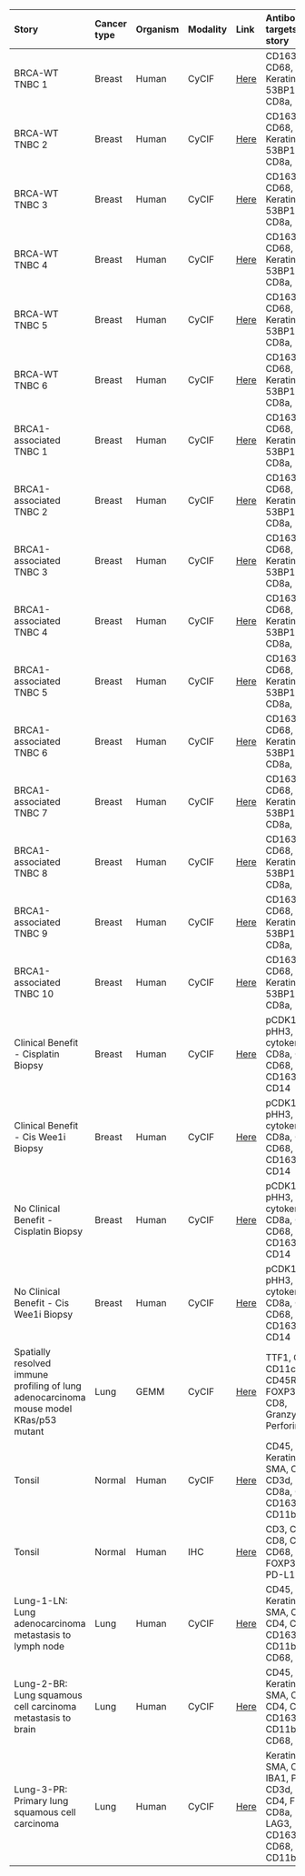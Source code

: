<div class="table-wrapper" markdown="block">

| Story | Cancer type | Organism | Modality | Link | Antibodies targets in the story |
| :-- | :-- | :-- | :-- | :-- | :-- |
| BRCA-WT TNBC 1 | Breast | Human | CyCIF | [Here](https://www.cycif.org/data/mehta-2020/osd-BRCA-WT-1#s=0) | CD163, CD68, Keratin, Ki67, 53BP1, CD4, CD8a, FOXP3 |
| BRCA-WT TNBC 2 | Breast | Human | CyCIF | [Here](https://www.cycif.org/data/mehta-2020/osd-BRCA-WT-2#s=0) | CD163, CD68, Keratin, Ki67, 53BP1, CD4, CD8a, FOXP3 |
| BRCA-WT TNBC 3 | Breast | Human | CyCIF | [Here](https://www.cycif.org/data/mehta-2020/osd-BRCA-WT-3#s=0) | CD163, CD68, Keratin, Ki67, 53BP1, CD4, CD8a, FOXP3 |
| BRCA-WT TNBC 4 | Breast | Human | CyCIF | [Here](https://www.cycif.org/data/mehta-2020/osd-BRCA-WT-4#s=0) | CD163, CD68, Keratin, Ki67, 53BP1, CD4, CD8a, FOXP3 |
| BRCA-WT TNBC 5 | Breast | Human | CyCIF | [Here](https://www.cycif.org/data/mehta-2020/osd-BRCA-WT-5#s=0) | CD163, CD68, Keratin, Ki67, 53BP1, CD4, CD8a, FOXP3 |
| BRCA-WT TNBC 6 | Breast | Human | CyCIF | [Here](https://www.cycif.org/data/mehta-2020/osd-BRCA-WT-6#s=0) | CD163, CD68, Keratin, Ki67, 53BP1, CD4, CD8a, FOXP3 |
| BRCA1-associated TNBC 1 | Breast | Human | CyCIF | [Here](https://www.cycif.org/data/mehta-2020/osd-BRCA1-associated-1#s=0) | CD163, CD68, Keratin, Ki67, 53BP1, CD4, CD8a, FOXP3 |
| BRCA1-associated TNBC 2 | Breast | Human | CyCIF | [Here](https://www.cycif.org/data/mehta-2020/osd-BRCA1-associated-2#s=0) | CD163, CD68, Keratin, Ki67, 53BP1, CD4, CD8a, FOXP3 |
| BRCA1-associated TNBC 3 | Breast | Human | CyCIF | [Here](https://www.cycif.org/data/mehta-2020/osd-BRCA1-associated-3#s=0) | CD163, CD68, Keratin, Ki67, 53BP1, CD4, CD8a, FOXP3 |
| BRCA1-associated TNBC 4 | Breast | Human | CyCIF | [Here](https://www.cycif.org/data/mehta-2020/osd-BRCA1-associated-4#s=0) | CD163, CD68, Keratin, Ki67, 53BP1, CD4, CD8a, FOXP3 |
| BRCA1-associated TNBC 5 | Breast | Human | CyCIF | [Here](https://www.cycif.org/data/mehta-2020/osd-BRCA1-associated-5#s=0) | CD163, CD68, Keratin, Ki67, 53BP1, CD4, CD8a, FOXP3 |
| BRCA1-associated TNBC 6 | Breast | Human | CyCIF | [Here](https://www.cycif.org/data/mehta-2020/osd-BRCA1-associated-6#s=0) | CD163, CD68, Keratin, Ki67, 53BP1, CD4, CD8a, FOXP3 |
| BRCA1-associated TNBC 7 | Breast | Human | CyCIF | [Here](https://www.cycif.org/data/mehta-2020/osd-BRCA1-associated-7#s=0) | CD163, CD68, Keratin, Ki67, 53BP1, CD4, CD8a, FOXP3 |
| BRCA1-associated TNBC 8 | Breast | Human | CyCIF | [Here](https://www.cycif.org/data/mehta-2020/osd-BRCA1-associated-8#s=0) | CD163, CD68, Keratin, Ki67, 53BP1, CD4, CD8a, FOXP3 |
| BRCA1-associated TNBC 9 | Breast | Human | CyCIF | [Here](https://www.cycif.org/data/mehta-2020/osd-BRCA1-associated-9#s=0) | CD163, CD68, Keratin, Ki67, 53BP1, CD4, CD8a, FOXP3 |
| BRCA1-associated TNBC 10 | Breast | Human | CyCIF | [Here](https://www.cycif.org/data/mehta-2020/osd-BRCA1-associated-10#s=0) | CD163, CD68, Keratin, Ki67, 53BP1, CD4, CD8a, FOXP3 |
| Clinical Benefit - Cisplatin Biopsy | Breast  | Human | CyCIF | [Here](https://www.cycif.org/data/keenan-2020/osd-cis.html#s=0) | pCDK1/2/3/5, pHH3, pan-cytokeratin, CD8a, CD4, CD68, CD163, CD14 |
| Clinical Benefit - Cis Wee1i Biopsy | Breast  | Human | CyCIF | [Here](https://www.cycif.org/data/keenan-2020/osd-Wee1.html#s=0) | pCDK1/2/3/5, pHH3, pan-cytokeratin, CD8a, CD4, CD68, CD163, CD14 |
| No Clinical Benefit - Cisplatin Biopsy | Breast  | Human | CyCIF | [Here](https://www.cycif.org/data/keenan-2020/osd-25_C1_a.html#s=0) | pCDK1/2/3/5, pHH3, pan-cytokeratin, CD8a, CD4, CD68, CD163, CD14 |
| No Clinical Benefit - Cis Wee1i Biopsy | Breast  | Human | CyCIF | [Here](https://www.cycif.org/data/keenan-2020/osd-25_C2_b.html#s=0) | pCDK1/2/3/5, pHH3, pan-cytokeratin, CD8a, CD4, CD68, CD163, CD14 |
| Spatially resolved immune profiling of lung adenocarcinoma mouse model KRas/p53 mutant | Lung  | GEMM | CyCIF | [Here](https://www.cycif.org/data/gaglia-mit-ludwig-2020/osd-gemm-lung.html#s=0) | TTF1, CD45, CD11c, CD45R, FOXP3, CD4, CD8, Granzyme B, Perforin |
| Tonsil | Normal | Human | CyCIF | [Here](https://www.cycif.org/data/du-lin-rashid-nat-protoc-2019/osd-TONSIL_1#s=0) | CD45, IBA1, Keratin, α-SMA, CD20, CD3d, CD4, CD8a, CD14, CD163, CD11b, CD68 |
| Tonsil | Normal | Human | IHC | [Here](https://www.cycif.org/data/du-lin-rashid-nat-protoc-2019/osd-TONSIL_IHC#s=0) | CD3, CD4, CD8, CD20, CD68, FOXP3, PD1, PD-L1 |
| Lung-1-LN: Lung adenocarcinoma metastasis to lymph node | Lung | Human | CyCIF | [Here](https://www.cycif.org/data/du-lin-rashid-nat-protoc-2019/osd-LUNG_1#s=0) | CD45, IBA1, Keratin, α-SMA, CD20, CD4, CD8a, CD163, CD11b, CD68, CD14,  |
| Lung-2-BR: Lung squamous cell carcinoma metastasis to brain | Lung | Human | CyCIF | [Here](https://www.cycif.org/data/du-lin-rashid-nat-protoc-2019/osd-LUNG_2#s=0) | CD45, IBA1, Keratin, α-SMA, CD20, CD4, CD8a, CD163, CD11b, CD68, CD14,  |
| Lung-3-PR: Primary lung squamous cell carcinoma | Lung | Human | CyCIF | [Here](https://www.cycif.org/data/du-lin-rashid-nat-protoc-2019/osd-LUNG_3#s=0) | Keratin, α-SMA, CD45, IBA1, PD-L1, CD3d, CD20, CD4, FOXP3, CD8a, PD1, LAG3, CD163, CD68, CD11b, CD14 |

</div>